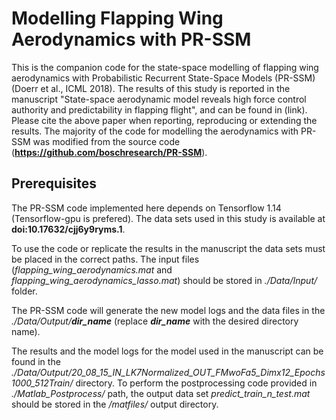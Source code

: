 # Modelling Flapping Wing Aerodynamics with PR-SSM
This is the companion code for the state-space modelling of flapping wing aerodynamics with Probabilistic Recurrent State-Space Models (PR-SSM) (Doerr et al., ICML 2018). The results of this study is reported in the manuscript "State-space aerodynamic model reveals high force control authority and predictability in flapping flight", and can be found in (link). Please cite the above paper when reporting, reproducing or extending the results. The majority of the code for modelling the aerodynamics with PR-SSM was modified from the source code (**https://github.com/boschresearch/PR-SSM**).

## Prerequisites
The PR-SSM code implemented here depends on Tensorflow 1.14 (Tensorflow-gpu is prefered). The data sets used in this study is available at **doi:10.17632/cjj6y9ryms.1**.

To use the code or replicate the results in the manuscript the data sets must be placed in the correct paths. The input files (*flapping_wing_aerodynamics.mat* and *flapping_wing_aerodynamics_lasso.mat*) should be stored in *./Data/Input/* folder. 

The PR-SSM code will generate the new model logs and the data files in the *./Data/Output/**dir_name*** (replace ***dir_name*** with the desired directory name).

The results and the model logs for the model used in the manuscript can be found in the *./Data/Output/20_08_15_IN_LK7Normalized_OUT_FMwoFa5_Dimx12_Epochs1000_512Train/* directory. To perform the postprocessing code provided in *./Matlab_Postprocess/* path, the output data set *predict_train_n_test.mat* should be stored in the */matfiles/* output directory.

